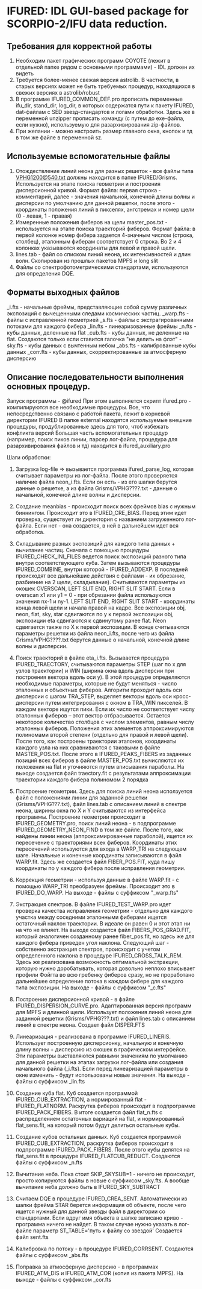 # IFURED: IDL GUI-based package for SCORPIO-2/IFU data reduction. 



## Требования для корректной работы 
1) Необходим пакет графических программ COYOTE (лежит в отдельной папке рядом с основными программами) - IDL должен их видеть
2) Требуется более-менее свежая версия astrolib. В частности, в старых версиях может не быть требуемых процедур, находящихся в свежих версиях в astrolib/robust
3) В программе IFURED_COMMON_DEF.pro прописать переменные ifu_dir, stand_dir, log_dir, в которых содержатся пути к пакету IFURED, dat-файлам с SED звезд-стандартов и логами обработки. Здесь же в переменной unzipper прописать команду (с путем до exe-файла, если нужно), используемую для разархивирования zip-файлов.
4) При желании - можно настроить размер главного окна, кнопок и тд в том же файле в переменной sz. 


## Используемые вспомогательные файлы 
1) Отождествление линий неона для разных решеток - все файлы типа VPHG1200@540.txt должны находится в папке IFURED/Grisms. Используется на этапе поиска геометрии и построения дисперсионной кривой. Формат файла: первая строка - комментарий, далее - значения начальной, конечной длины волны и дисперсии по умолчанию для данной решетки, после этого - координаты положения линий в пикселях, ангстремах и номер щели (0 - левая, 1 - правая)
2) Измеренные положения фиберов на щели master_pos.txt - используется на этапе поиска траекторий фиберов. Формат файла: в первой колонке номер фибера задается 4-значным числом (строка, столбец), эталонным фиберам соответствует 0 строка. Во 2 и 4 колонках указываются координаты для левой и правой щели.
3) lines.tab - файл со списком линий неона, их интенсивностей и длин волн. Скопирован из прошлых пакетов MPFS и long slit
4) Файлы со спектрофотометрическими стандартами, используются для определения DQE.

## Форматы выходных файлов 
_i.fts - начальные фреймы, представляющие собой сумму различных экспозиций с вычещенными следами космических частиц.
_warp.fts - файлы с исправленной геометрией
_s.fts - файлы с экстрагированными потоками для каждого фибера
_lin.fts - линеаризованные фреймы
_n.fts - кубы данных, деленные на flat
_cub.fts - кубы данных, не деленные на flat. Создаются только если ставится галочка "не делить на флэт"
-sky.fts - кубы данных с вычтенным небом
_abs.fts - калиброванные кубы данных
_corr.fts - кубы данных, скорректированные за атмосферную дисперсию

## Описание последовательности выполнения основных процедур. 

Запуск программы - @ifured
При этом выполняется скрипт ifured.pro - компилируются все необходимые процедуры.
Все, что непосредственно связано с работой пакета, лежит в корневой директории IFURED
В папке external находятся используемые внешние процедуры, продублированные здесь для того, чтоб избежать конфликта версий
Большая часть вспомогательных процедур (например, поиск пиков линии, парсер лог-файла, процедура для разархивирования файлов и тд) находится в ifured_auxiliary.pro

Шаги обработки:
1) Загрузка log-file => вызывается программа ifured_parse_log, которая считывает параметры из лог-файла. После этого проверяется наличие файла neon_i.fts. Если он есть - из его шапки берутся данные о решетке, а из файла Grisms/VPHG????.txt - данные о начальной, конечной длине волны и дисперсии.

2) Создание meanbias - происходит поиск всех фреймов bias с нужным биннингом. Происходит это в IFURED_CRE_BIAS. Перед этим идет проверка, существует ли директория с названием загруженного лог-файла. Если нет - она создается, в ней в дальнейшем идет вся обработка.

3) Складывание разных экспозиций для каждого типа данных + вычитание частиц. 
Сначала с помощью процедуры IFURED_CHECK_INI_FILES ведется поиск экспозиций разного типа внутри соответствующего куба. Затем вызываются процедуры IFURED_COMBINE, внутри которой - IFURED_ADDEXP. В последней происходят все дальнейшие действия с файлами - их обрезание, разбиение на 2 щели, складывание).
Считываются параметры из окошек OVERSCAN, LEFT SLIT END, RIGHT SLIT START. Если в overscan x1 или y1 = 0 - при обрезании файла используются значения nx-1 и ny-1. 
LEFT SLIT END, RIGHT SLIT START - координаты конца левой щели и начала правой на кадре.
Все экспозиции obj, neon, flat, sky, star сдвигаются по y к первой экспозиции obj, экспозиции eta сдвигаются к сдвинутому ранее flat.  Neon сдвигается также по X к первой экспозиции.
В конце считываются параметры решетки из файла neon_i.fts, после чего из файла Grisms/VPHG????.txt берутся данные о начальной, конечной длине волны и дисперсии.

4) Поиск траекторий в файле eta_i.fts. Вызывается процедура IFURED_TRAECTORY, считываются параметры STEP (шаг по x для узлов траектории) и WIN (ширина окна вдоль дисперсии при построения вектора вдоль оси y). В этой процедуре определяются необходимые параметры, которые не будут меняться - число эталонных и объектных фиберов. Алгоритм проходит вдоль оси дисперсии с шагом TRA_STEP, выделяет векторы вдоль оси кросс-дисперсии путем интегрирования с окном в TRA_WIN пикселей. В каждом векторе ищутся пики. Если их число не соответствует числу эталонных фиберов – этот вектор отбрасывается. Остается некоторое количество столбцов с числом элементов, равным числу эталонных фиберов. Положения этих элементов аппроксимируются полиномами второй степени (отдельно для правой и левой щели).
После того, как построены траектории эталонов, координаты каждого узла на них сравниваются с таковыми в файле MASTER_POS.txt. После этого в IFURED_PEAKS_FIBERS из заданных позиций всех фиберов в файле MASTER_POS.txt вычисляются их положения на flat и уточняются путем вписывания параболы.
На выходе создается файл traectory.fit с результатами аппроксимации траектории каждого фибера полиномом 2 порядка

5) Построение геометрии. Здесь для поиска линий неона исползуется файл с положениями линии для заданной решетки (Grisms/VPHG???.txt), файл lines.tab с описанием линий в спектре неона, ширины окна по X и Y считываются из интерфейса программы. Построение геометрии происходит в IFURED_GEOMETRY.pro, поиск линий неона - в подпрограмме IFURED_GEOMETRY_NEON_FIND в том же файле. После того, как найдены линии неона (аппроксимированные параболой), ищется их пересечение с траекториями всех фиберов. Координаты этих пересечений используются для входа в WARP_TRI на следующем шаге. Начальные и конечные координаты записываются в файл WARP.fit. Здесь же создается файл FIBER_POS.FIT, куда пишу координаты по y каждого фибера после исправления геометрии.

6) Коррекция геометрии - используя данные в файле WARP.fit - с помощью WARP_TRI преобразуем фреймы. Происходит это в IFURED_DO_WARP. На выходе - файлы с суффиксом "_warp.fts"

7) Экстракция спектров. В файле IFURED_TEST_WARP.pro идет проверка качества исправления геометрии - отдельно для каждого участка между соседними эталонными фиберами ищется остаточный наклон траектории. В идеале он равен 0 и этот этап ни на что не влияет. На выходе создается файл FIBERS_POS_GRAD.FIT, который аналогичен созданному ранее fiber_pos.fit, но здесь же для каждого фибера приведен угол наклона. 
Следующий шаг - собственно экстракция спектров, происходит с учетом определенного наклона в процедуре IFURED_CROSS_TALK_REM. Здесь же реализована возможность оптимальной экстракции, которую нужно доробатывать, которая довольно неплохо вписывает профили Фойгта во всю гребенку фиберов сразу, но не проработано дальнейшее определение потока в каждом фибере для каждого типа экспозиции.
На выходе - файлы с суффиксом "_с.fts"

8) Построение дисперсионной кривой - в файле IFURED_DISPERSION_CURVE.pro. Адаптированная версия программ для MPFS и длинной щели. Использует положения линий неона для заданной решетки (Grisms/VPHG???.txt) и файл lines.tab с описанием линий в спектре неона. Создает файл DISPER.FTS

9) Линеаризация - реализована в программе IFURED_LINERIS. Использует построенную дисперсионку, начальную и конечную длину волны + дисперсию из окошек в графическом интерфейсе. Эти параметры выставляются равными значениям по умолчанию для данной решетки на этапах загрузки лог-файла или создания начального файла (_i.fts). Если перед линеаризацией  параметры в окне изменить - будут использованы новые значения.
На выходе - файлы с суффиксом _lin.fts

10) Создание куба flat. Куб создается программой IFURED_CUB_EXTRACTION, а нормированный flat - IFURED_FLATNORM. Раскрутка фиберов происходит в подпрограмме IFURED_PACK_FIBERS.
В итоге создается файл flat_n.fts с распределением остаточных вариаций на flat, и нормированный flat_sens.fit, на который потом будут делиться остальные кубы.

11) Создание кубов остальных данных. Куб создается программой IFURED_CUB_EXTRACTION, раскрутка фиберов происходит в подпрограмме IFURED_PACK_FIBERS. После этого кубы делятся на flat_sens.fit в процедуре IFURED_FLATCUB_REDUCT. Создаются файлы с суффиксом _n.fts

12) Вычитание неба. Пока стоит SKIP_SKYSUB=1 - ничего не происходит, просто копируются файлы в новые с суффиксом _sky.fts. А вообще вычитание неба должно быть в IFURED_SKY_SUBTRACT

13) Считаем DQE в процедуре IFURED_CREA_SENT. Автоматически из шапки фрейма STAR берется информация об объекте, после чего ищется нужный для данной звезды файл в директории со стандартами. Если вдруг имя объекта в шапке записано криво - программа ничего не найдет. В таком случае нужно указать в лог-файле параметр ST_TABLE='путь к файлу со звездой'
Создается файл sent.fts

14) Калибровка по потоку - в процедуре IFURED_CORRSENT. Создаются файлы с суффиксом _abs.fts

15) Поправка за атмосферную дисперсию - в программах IFURED_ATM_DIS и IFURED_ATM_COR (копия из пакета MPFS). На выходе - файлы с суффиксом _cor.fts
